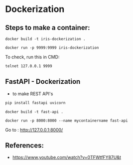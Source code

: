 # Dockerization

## Steps to make a container:
```docker build -t iris-dockerization .```

```docker run -p 9999:9999 iris-dockerization```

To check, run this in CMD: <br>
```cmd
telnet 127.0.0.1 9999
```

## FastAPI - Dockerization
- to make REST API's

```cmd 
pip install fastapi uvicorn
```
```docker build -t fast-api .```

```docker run -p 8000:8000 --name mycontainername fast-api```

Go to : http://127.0.0.1:8000/

## References:

- https://www.youtube.com/watch?v=0TFWtfFY87U&t